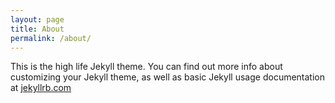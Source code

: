 ```yaml
---
layout: page
title: About
permalink: /about/
---
```


This is the high life Jekyll theme. You can find out more info about customizing your Jekyll theme, as well as basic Jekyll usage documentation at [jekyllrb.com](https://jekyllrb.com/)
